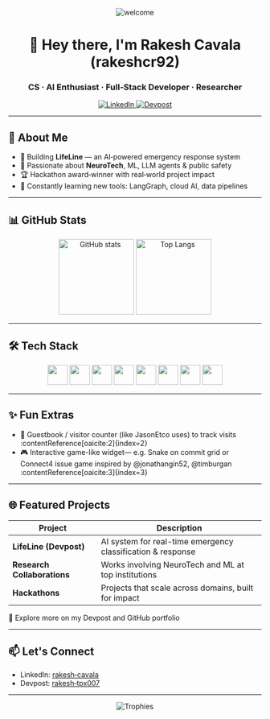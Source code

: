 <!-- HEADER -->
<p align="center">
  <img src="https://capsule-render.vercel.app/api?type=waving&text=Welcome+to+Rakesh%27s+World!&animation=fadeIn&color=gradient&height=120" alt="welcome" />
</p>

<h1 align="center">👋 Hey there, I'm Rakesh Cavala (rakeshcr92)</h1>
<h3 align="center">CS · AI Enthusiast · Full‑Stack Developer · Researcher</h3>

<p align="center">
  <a href="https://www.linkedin.com/in/rakesh-cavala-7375641a8/" target="_blank">
    <img src="https://img.shields.io/badge/LinkedIn-%230077B5?style=for-the-badge&logo=linkedin&logoColor=white" alt="LinkedIn"/>
  </a>
  <a href="https://devpost.com/rakesh-tpx007" target="_blank">
    <img src="https://img.shields.io/badge/Devpost-003E54?style=for-the-badge&logo=devpost&logoColor=white" alt="Devpost"/>
  </a>
</p>

---

<!-- ABOUT ME -->
## 🚀 About Me

- 🔭 Building **LifeLine** — an AI‑powered emergency response system
- 🧠 Passionate about **NeuroTech**, ML, LLM agents & public safety
- 🏆 Hackathon award‑winner with real‑world project impact
- 🌱 Constantly learning new tools: LangGraph, cloud AI, data pipelines


---

<!-- STATS -->
## 📊 GitHub Stats

<p align="center">
  <img height="150" src="https://github-readme-stats.vercel.app/api?username=rakeshcr92&show_icons=true&theme=solarized-dark" alt="GitHub stats"/>
  <img height="150" src="https://github-readme-stats.vercel.app/api/top-langs/?username=rakeshcr92&layout=compact&theme=solarized-dark" alt="Top Langs"/>
</p>

---

<!-- TOOLS AND TECH -->
## 🛠️ Tech Stack

<p align="center">
  <img src="https://cdn.jsdelivr.net/gh/devicons/devicon/icons/python/python-original.svg" width="40" height="40"/>
  <img src="https://cdn.jsdelivr.net/gh/devicons/devicon/icons/javascript/javascript-original.svg" width="40" height="40"/>
  <img src="https://cdn.jsdelivr.net/gh/devicons/devicon/icons/react/react-original.svg" width="40" height="40"/>
  <img src="https://cdn.jsdelivr.net/gh/devicons/devicon/icons/nodejs/nodejs-original.svg" width="40" height="40"/>
  <img src="https://cdn.jsdelivr.net/gh/devicons/devicon/icons/mongodb/mongodb-original.svg" width="40" height="40"/>
  <img src="https://cdn.jsdelivr.net/gh/devicons/devicon/icons/tailwindcss/tailwindcss-plain.svg" width="40" height="40"/>
  <img src="https://cdn.jsdelivr.net/gh/devicons/devicon/icons/firebase/firebase-plain.svg" width="40" height="40"/>
  <img src="https://cdn.jsdelivr.net/gh/devicons/devicon/icons/openai/openai-original.svg" width="40" height="40"/>
</p>

---

<!-- VISITOR COUNTER & BUG FOOTER -->
## ✨ Fun Extras

- 🧾 Guestbook / visitor counter (like JasonEtco uses) to track visits :contentReference[oaicite:2]{index=2}  
- 🎮 Interactive game-like widget— e.g. Snake on commit grid or Connect4 issue game inspired by @jonathangin52, @tim﻿burgan :contentReference[oaicite:3]{index=3}  

---

## 🌐 Featured Projects

| Project | Description |
|--------|-------------|
| **LifeLine (Devpost)** | AI system for real-time emergency classification & response |
| **Research Collaborations** | Works involving NeuroTech and ML at top institutions |
| **Hackathons** | Projects that scale across domains, built for impact |

🔗 Explore more on my Devpost and GitHub portfolio

---

## 📫 Let's Connect

- LinkedIn: [rakesh‑cavala](https://www.linkedin.com/in/rakesh-cavala-7375641a8)
- Devpost: [rakesh‑tpx007](https://devpost.com/rakesh-tpx007)

---

<p align="center">
  <img src="https://github-profile-trophy.vercel.app/?username=rakeshcr92&theme=dracula&row=1&no-frame=true" alt="Trophies" />
</p>
